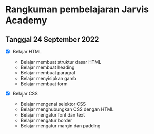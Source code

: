 # Rangkuman pembelajaran Jarvis Academy

## Tanggal 24 September 2022

- [x] Belajar HTML

  - Belajar membuat struktur dasar HTML
  - Belajar membuat heading
  - Belajar membuat paragraf
  - Belajar menyisipkan gamb
  - Belajar membuat form

- [x] Belajar CSS
  - Belajar mengenai selektor CSS
  - Belajar menghubungkan CSS dengan HTML
  - Belajar mengatur font dan text
  - Belajar mengatur border
  - Belajar mengatur margin dan padding
